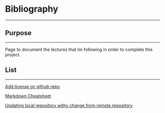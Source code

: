 # Bibliography
***
## Purpose
---
Page to document the lectures that Im following in order to complete this project.


## List
---
[Add license on github repo](https://pt.stackoverflow.com/questions/76093/aplicar-licen%C3%A7as-ao-github)

[Markdown Cheatsheet](https://github.com/adam-p/markdown-here/wiki/Markdown-Cheatsheet)

[Updating local repository withy change from remote repository](https://stackoverflow.com/questions/1443210/updating-a-local-repository-with-changes-from-a-github-repository)